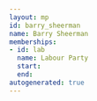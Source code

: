 ```yaml
---
layout: mp
id: barry_sheerman
name: Barry Sheerman
memberships:
- id: lab
  name: Labour Party
  start: 
  end: 
autogenerated: true
---
```

